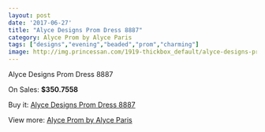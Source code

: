 ```yaml
---
layout: post
date: '2017-06-27'
title: "Alyce Designs Prom Dress 8887"
category: Alyce Prom by Alyce Paris
tags: ["designs","evening","beaded","prom","charming"]
image: http://img.princessan.com/1919-thickbox_default/alyce-designs-prom-dress-8887.jpg
---
```

Alyce Designs Prom Dress 8887

On Sales: **$350.7558**
<a href="https://www.princessan.com/en/alyce-prom-by-alyce-paris/858-alyce-designs-prom-dress-8887.html"><amp-img layout="responsive" width="600" height="600" src="//img.princessan.com/1919-thickbox_default/alyce-designs-prom-dress-8887.jpg" alt="Alyce Designs Prom Dress 8887 0" /></a>

Buy it: [Alyce Designs Prom Dress 8887](https://www.princessan.com/en/alyce-prom-by-alyce-paris/858-alyce-designs-prom-dress-8887.html "Alyce Designs Prom Dress 8887")

View more: [Alyce Prom by Alyce Paris](https://www.princessan.com/en/8-alyce-prom-by-alyce-paris "Alyce Prom by Alyce Paris")